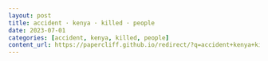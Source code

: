 ```yaml
---
layout: post
title: accident · kenya · killed · people
date: 2023-07-01
categories: [accident, kenya, killed, people]
content_url: https://papercliff.github.io/redirect/?q=accident+kenya+killed+people&tbs=cdr:1,cd_min:6/30/2023,cd_max:7/2/2023
---
```

